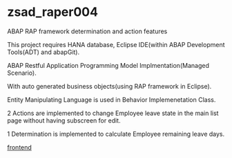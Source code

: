 # zsad_raper004
ABAP RAP framework determination and action features

This project requires HANA database, Eclipse IDE(within ABAP Development Tools(ADT) and abapGit).

ABAP Restful Application Programming Model Implmentation(Managed Scenario).

With auto generated business objects(using RAP framework in Eclipse).

Entity Manipulating Language is used in Behavior Implemenetation Class.

2 Actions are implemented to change Employee leave state in the main list page without having subscreen for edit.

1 Determination is implemented to calculate Employee remaining leave days.

[frontend](https://0e4e7bd0-339a-47c7-aae6-a8f0cb52cf77.abap-web.us10.hana.ondemand.com/sap/bc/adt/businessservices/odatav4/feap/C%C2%87u%C2%84C%C2%83%C2%84%C2%89C%C2%83xu%C2%88uHC%C2%87u%C2%84C%C2%8E%C2%89%7Ds%C2%87uxsy%C2%81%C2%84s%C2%80yu%C2%8Ays%C2%83HC%C2%87%C2%86%C2%8AxC%C2%87u%C2%84C%C2%8E%C2%89%7Ds%C2%87uxsy%C2%81%C2%84s%C2%80yu%C2%8Ays%C2%83HCDDDEC77Y%C2%81%C2%84%60yu%C2%8Ay777777ni%5DsgUXsYads%60YUjYscH77DDDE77ni%5DsgUXsYads%60YUjYscH/index.html?sap-ui-xx-viewCache=false&sap-ui-language=EN&sap-client=100)
